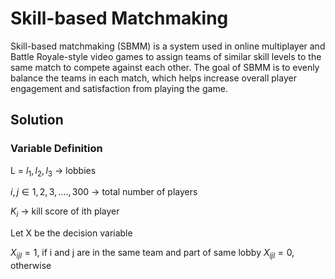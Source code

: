 # Skill-based Matchmaking

Skill-based matchmaking (SBMM) is a system used in online multiplayer and Battle Royale-style video games to assign teams of similar skill levels to the same match to compete against each other. The goal of SBMM is to evenly balance the teams in each match, which helps increase overall player engagement and satisfaction from playing the game.

## Solution

### Variable Definition 
L = ${l_1, l_2, l_3}$ -> lobbies

$i, j \in {1, 2, 3, ...., 300}$ -> total number of players

$K_i$ -> kill score of ith player

Let X be the decision variable

$X_{ijl} = 1$, if i and j are in the same team and part of same lobby
$X_{ijl} = 0$, otherwise





